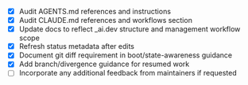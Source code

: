 - [x] Audit AGENTS.md references and instructions
- [x] Audit CLAUDE.md references and workflows section
- [x] Update docs to reflect _ai.dev structure and management workflow scope
- [x] Refresh status metadata after edits
- [x] Document git diff requirement in boot/state-awareness guidance
- [x] Add branch/divergence guidance for resumed work
- [ ] Incorporate any additional feedback from maintainers if requested
